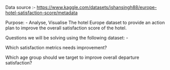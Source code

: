 Data source :- https://www.kaggle.com/datasets/ishansingh88/europe-hotel-satisfaction-score/metadata

Purpose: - Analyse, Visualise The hotel Europe dataset to provide an action plan to improve the overall satisfaction score of the hotel.

Questions we will be solving using the following dataset: -

Which satisfaction metrics needs improvement?

Which age group should we target to improve overall departure satisfaction?
